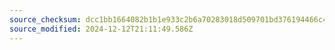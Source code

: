 ```yaml
---
source_checksum: dcc1bb1664082b1b1e933c2b6a70283018d509701bd376194466c4f25c6cc42c
source_modified: 2024-12-12T21:11:49.586Z
---
```


